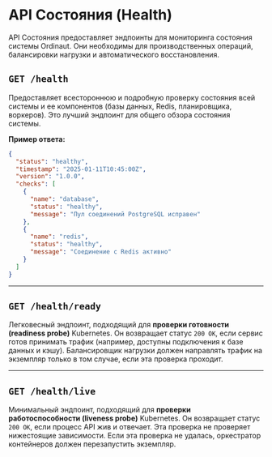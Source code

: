 # API Состояния (Health)

API Состояния предоставляет эндпоинты для мониторинга состояния системы Ordinaut. Они необходимы для производственных операций, балансировки нагрузки и автоматического восстановления.

## `GET /health`

Предоставляет всестороннюю и подробную проверку состояния всей системы и ее компонентов (базы данных, Redis, планировщика, воркеров). Это лучший эндпоинт для общего обзора состояния системы.

**Пример ответа:**
```json
{
  "status": "healthy",
  "timestamp": "2025-01-11T10:45:00Z",
  "version": "1.0.0",
  "checks": [
    {
      "name": "database",
      "status": "healthy",
      "message": "Пул соединений PostgreSQL исправен"
    },
    {
      "name": "redis",
      "status": "healthy",
      "message": "Соединение с Redis активно"
    }
  ]
}
```

---

## `GET /health/ready`

Легковесный эндпоинт, подходящий для **проверки готовности (readiness probe)** Kubernetes. Он возвращает статус `200 OK`, если сервис готов принимать трафик (например, доступны подключения к базе данных и кэшу). Балансировщик нагрузки должен направлять трафик на экземпляр только в том случае, если эта проверка проходит.

---

## `GET /health/live`

Минимальный эндпоинт, подходящий для **проверки работоспособности (liveness probe)** Kubernetes. Он возвращает статус `200 OK`, если процесс API жив и отвечает. Эта проверка не проверяет нижестоящие зависимости. Если эта проверка не удалась, оркестратор контейнеров должен перезапустить экземпляр.
